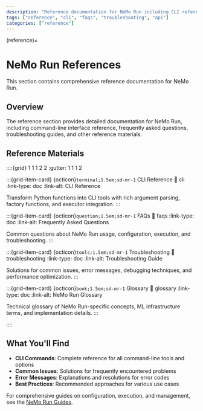 ```yaml
---
description: "Reference documentation for NeMo Run including CLI reference, FAQs, and troubleshooting guides."
tags: ["reference", "cli", "faqs", "troubleshooting", "api"]
categories: ["reference"]
---
```


(reference)=

# NeMo Run References

This section contains comprehensive reference documentation for NeMo Run.

## Overview

The reference section provides detailed documentation for NeMo Run, including command-line interface reference, frequently asked questions, troubleshooting guides, and other reference materials.

## Reference Materials

::::{grid} 1 1 1 2 2
:gutter: 1 1 1 2

:::{grid-item-card} {octicon}`terminal;1.5em;sd-mr-1` CLI Reference
:link: cli
:link-type: doc
:link-alt: CLI Reference

Transform Python functions into CLI tools with rich argument parsing, factory functions, and executor integration.
:::

:::{grid-item-card} {octicon}`question;1.5em;sd-mr-1` FAQs
:link: faqs
:link-type: doc
:link-alt: Frequently Asked Questions

Common questions about NeMo Run usage, configuration, execution, and troubleshooting.
:::

:::{grid-item-card} {octicon}`tools;1.5em;sd-mr-1` Troubleshooting
:link: troubleshooting
:link-type: doc
:link-alt: Troubleshooting Guide

Solutions for common issues, error messages, debugging techniques, and performance optimization.
:::

:::{grid-item-card} {octicon}`book;1.5em;sd-mr-1` Glossary
:link: glossary
:link-type: doc
:link-alt: NeMo Run Glossary

Technical glossary of NeMo Run-specific concepts, ML infrastructure terms, and implementation details.
:::

::::

## What You'll Find

- **CLI Commands**: Complete reference for all command-line tools and options
- **Common Issues**: Solutions for frequently encountered problems
- **Error Messages**: Explanations and resolutions for error codes
- **Best Practices**: Recommended approaches for various use cases

For comprehensive guides on configuration, execution, and management, see the [NeMo Run Guides](../guides/index).
